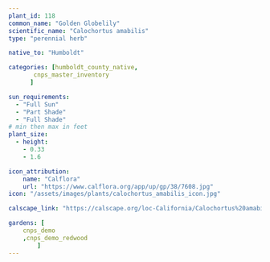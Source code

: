 ```yaml
---
plant_id: 118
common_name: "Golden Globelily"
scientific_name: "Calochortus amabilis"
type: "perennial herb"

native_to: "Humboldt"

categories: [humboldt_county_native,
       cnps_master_inventory
      ]

sun_requirements:
  - "Full Sun"
  - "Part Shade"
  - "Full Shade"
# min then max in feet
plant_size:
  - height: 
    - 0.33
    - 1.6

icon_attribution: 
    name: "Calflora"
    url: "https://www.calflora.org/app/up/gp/38/7608.jpg" 
icon: "/assets/images/plants/calochortus_amabilis_icon.jpg" 

calscape_link: "https://calscape.org/loc-California/Calochortus%20amabilis(%20)"

gardens: [
    cnps_demo
    ,cnps_demo_redwood
        ]
---
```

